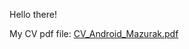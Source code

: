 Hello there!

My CV pdf file: [CV_Android_Mazurak.pdf](https://github.com/Mazer11/Mazer11/blob/499fd86e53b4471a6a0de68f03a7a4ca7ae2bf6c/CV_Android_Mazurak.pdf)
